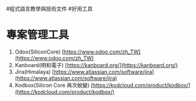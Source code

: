 #程式語言教學與技術文件 #好用工具
# 專案管理工具

1. Odoo(SiliconCore)
   [https://www.odoo.com/zh_TW](https://www.odoo.com/zh_TW)
2. Kanboard(明和電子)
   [https://kanboard.org/](https://kanboard.org/)
3. Jira(Himalaya)
   [https://www.atlassian.com/software/jira](https://www.atlassian.com/software/jira)
1. Kodbox(Silicon Core 再次蛻變)
   [https://kodcloud.com/product/kodbox/](https://kodcloud.com/product/kodbox/)